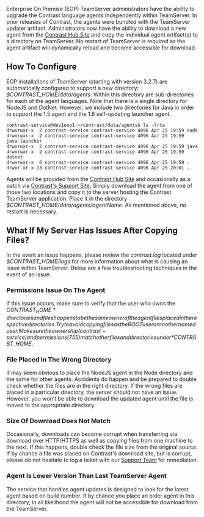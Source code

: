 <!--
title: "Upgrading Agents on Contrast"
description: "Instructions for upgrading agents for download purposes within and EOP TeamServer"
tags: "Admin EOP maintenance agent administration upgrade TeamServer"
-->

Enterprise On Premise (EOP) TeamServer administrators have the ability to upgrade the Contrast language agents independently within TeamServer. In prior releases of Contrast, the agents were bundled with the TeamServer updater artifact. Administrators now have the ability to download a new agent from the [Contrast Hub Site](https://hub.contrastsecurity.com) and copy the individual agent artifact(s) to a directory on TeamServer. No restart of TeamServer is required as the agent artifact will dynamically reload and become accessible for download.

## How To Configure
EOP installations of TeamServer (starting with version 3.2.7) are automatically configured to support a new directory: *$CONTRAST_HOME/data/agents*. Within this directory are sub-directories for each of the agent languages. Note that there is a single directory for NodeJS and DotNet. However, we include two directories for Java in order to support the 1.5 agent and the 1.6 self-updating launcher agent.

````
contrast-service@dev1eop1:~/contrast/data/agents$ ls -lrta
drwxrwxr-x  2 contrast-service contrast-service 4096 Apr 25 19:59 node
drwxrwxr-x  2 contrast-service contrast-service 4096 Apr 25 19:59 java-launcher
drwxrwxr-x  2 contrast-service contrast-service 4096 Apr 25 19:59 java
drwxrwxr-x  2 contrast-service contrast-service 4096 Apr 25 19:59 dotnet
drwxrwxr-x  6 contrast-service contrast-service 4096 Apr 25 19:59 .
drwxr-xr-x 13 contrast-service contrast-service 4096 Apr 25 20:01 ..
````
Agents will be provided from the [Contrast Hub Site](https://hub.contrastsecurity.com) and occasionally as a patch via [Contrast's Support Site](https://support.contrastsecurity.com). Simply download the agent from one of those two locations and copy it to the server hosting the Contrast TeamServer application. Place it in the directory *$CONTRAST_HOME/data/agents/agentName*. As mentioned above, no restart is necessary.

## What If My Server Has Issues After Copying Files?
In the event an issue happens, please review the *contrast.log* located under *$CONTRAST_HOME/logs* for more information about what is causing an issue within TeamServer. Below are a few troubleshooting techniques in the event of an issue.

### Permissions Issue On The Agent
If this issue occurs, make sure to verify that the user who owns the *$CONTRAST_HOME* directories and files happens to be the same owner of the agent files placed in the respective directories. Try to avoid copying files as the ROOT user or another named user. Make sure the ownership (contrast-service) and permissions (755) match other files and directories under *$CONTRAST_HOME*. 

### File Placed In The Wrong Directory
It may seem obvious to place the NodeJS agent in the Node directory and the same for other agents. Accidents do happen and be prepared to double check whether the files are in the right directory. If the wrong files are placed in a particular directory, the server should not have an issue. However, you won't be able to download the updated agent until the file is moved to the appropriate directory.

### Size Of Download Does Not Match
Occasionally, downloads can become corrupt when transferring via download over HTTP/HTTPS as well as copying files from one machine to the next. If this happens, double check the file size from the original source. If by chance a file was placed on Contrast's download site, but is corrupt, please do not hesitate to log a ticket with our [Support Team](https://support.contrastsecurity.com) for remediation.

### Agent Is Lower Version Than Last TeamServer Agent
The service that handles agent updates is designed to look for the latest agent based on build number. If by chance you place an older agent in this directory, in all likelihood the agent will not be accessible for download from the TeamServer.
